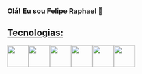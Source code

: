 ### Olá! Eu sou Felipe Raphael 👋

 
<div align="center">
    <a href="https://github.com/frcelipe7">
</div>
<div>
    <h2>Tecnologias:</h2>
    <div style="display: flex;" class="tecnologias">
        <img width="50px;" height="50px;" src="https://cdn.jsdelivr.net/gh/devicons/devicon/icons/html5/html5-original.svg" />
        <img width="50px;" height="50px;" src="https://cdn.jsdelivr.net/gh/devicons/devicon/icons/css3/css3-original.svg" />
        <img width="50px;" height="50px;" src="https://cdn.jsdelivr.net/gh/devicons/devicon/icons/javascript/javascript-original.svg" />
        <img width="50px;" height="50px;" src="https://cdn.jsdelivr.net/gh/devicons/devicon/icons/python/python-original.svg" />
        <img width="50px;" height="50px;" src="https://cdn.jsdelivr.net/gh/devicons/devicon/icons/django/django-plain-wordmark.svg" />
        <img width="50px;" height="50px;" src="https://cdn.jsdelivr.net/gh/devicons/devicon/icons/git/git-original.svg" />
    </div>
</div>

